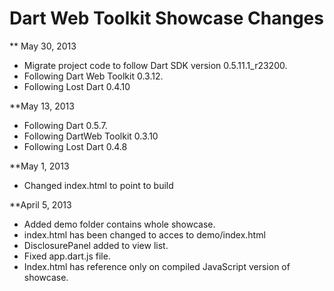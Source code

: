 Dart Web Toolkit Showcase Changes
=================================

** May 30, 2013

* Migrate project code to follow Dart SDK version 0.5.11.1_r23200.
* Following Dart Web Toolkit 0.3.12.
* Following Lost Dart 0.4.10

**May 13, 2013

* Following Dart 0.5.7.
* Following DartWeb Toolkit 0.3.10
* Following Lost Dart 0.4.8

**May 1, 2013

* Changed index.html to point to build

**April 5, 2013

* Added demo folder contains whole showcase.
* index.html has been changed to acces to demo/index.html
* DisclosurePanel added to view list.
* Fixed app.dart.js file.
* Index.html has reference only on compiled JavaScript version of showcase.
